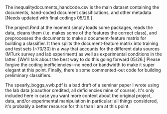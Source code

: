 The inequalitydocuments_handcode.csv is the main dataset containing the documents, hand-coded document classifications, and other metadata. [Needs updated with final codings 05/26.]

The project.Rmd at the moment simply loads some packages, reads the data, cleans them (i.e. makes some of the features the correct class), and preprocesses the documents to make a document-feature matrix for building a classifier. It then splits the document-feature matrix into training and test sets (~70/30) in a way that accounts for the different data sources (MTurk survey and lab experiment) as well as experimental conditions in the latter. [We'll talk about the best way to do this going forward 05/26.] Please forgive the coding inefficiencies--no need or bandwidth to make it super elegant at this point. Finally, there's some commented-out code for building preliminary classifiers.

The spearly_boggs_vwb.pdf is a bad draft of a seminar paper I wrote using the lab data (coauthor credited, all deficiencies mine of course). It's only included here in case you want more context about the original project, data, and/or experimental manipulation in particular; all things considered, it's probably a better resource for this than I am at this point.
